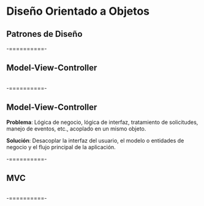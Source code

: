 # Diseño Orientado a Objetos
## Patrones de Diseño
-==========-

## Model-View-Controller

<div class="image">
  <img class="no-border" data-src="img/09-01.png"/>
</div>

-==========-

## Model-View-Controller

**Problema**: Lógica de negocio, lógica de interfaz, tratamiento de solicitudes, manejo de eventos, etc., acoplado en un mismo objeto.

**Solución**: Desacoplar la interfaz del usuario, el modelo o entidades de negocio y el flujo principal de la aplicación.

-==========-

## MVC

<div class="image">
  <img class="no-border" data-src="img/09-02.png"/>
</div>

-==========-

<div class="image">
  <img class="no-border" data-src="img/09-03.png"/>
</div>
